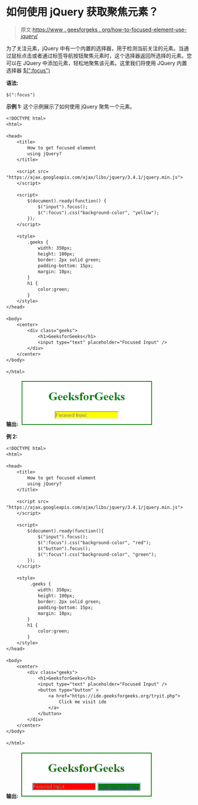 # 如何使用 jQuery 获取聚焦元素？

> 原文:[https://www . geesforgeks . org/how-to-focused-element-use-jquery/](https://www.geeksforgeeks.org/how-to-get-focused-element-using-jquery/)

为了关注元素，jQuery 中有一个内置的选择器，用于检测当前关注的元素。当通过鼠标点击或者通过标签导航按钮聚焦元素时，这个选择器返回所选择的元素。您可以在 JQuery 中添加元素，轻松地聚焦该元素。这里我们将使用 JQuery 内置选择器 [$(":focus")](https://www.geeksforgeeks.org/jquery-focus-with-examples/)

**语法:**

```
$(":focus")
```

**示例 1:** 这个示例展示了如何使用 jQuery 聚焦一个元素。

```
<!DOCTYPE html>
<html>

<head>
    <title>
        How to get focused element
        using jQuery?
    </title>

    <script src=
"https://ajax.googleapis.com/ajax/libs/jquery/3.4.1/jquery.min.js">
    </script>

    <script>
        $(document).ready(function() {
            $("input").focus();
            $(":focus").css("background-color", "yellow");
        });
    </script>

    <style>
        .geeks {
            width: 350px;
            height: 100px;
            border: 2px solid green;
            padding-bottom: 15px;
            margin: 10px;
        }
        h1 {
            color:green;
        }
    </style>
</head>

<body>
    <center>
        <div class="geeks">
            <h1>GeeksforGeeks</h1>
            <input type="text" placeholder="Focused Input" />
        </div>
    </center>
</body>

</html>                    
```

**输出:**
![](img/e24fbaaacf0b542e9fba429219f486a0.png)

**例 2:**

```
<!DOCTYPE html>
<html>

<head>
    <title>
        How to get focused element
        using jQuery?
    </title>

    <script src=
"https://ajax.googleapis.com/ajax/libs/jquery/3.4.1/jquery.min.js">
    </script>

    <script>
        $(document).ready(function(){
            $("input").focus();
            $(":focus").css("background-color", "red");
            $("button").focus();
            $(":focus").css("background-color", "green");
        });
    </script>

    <style>
         .geeks {
            width: 350px;
            height: 100px;
            border: 2px solid green;
            padding-bottom: 15px;
            margin: 10px;
        }
        h1 {
            color:green;
        }
    </style>
</head>

<body>
    <center>
        <div class="geeks">
            <h1>GeeksforGeeks</h1>
            <input type="text" placeholder="Focused Input" />
            <button type="button" >
                <a href="https://ide.geeksforgeeks.org/tryit.php">
                    Click me visit ide
                </a>
            </button>
        </div>
    </center>
</body>

</html>
```

**输出:**
![](img/64885d4273178b4198dc64fb5cb3882c.png)